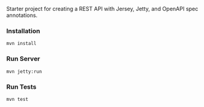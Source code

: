 Starter project for creating a REST API with Jersey, Jetty, and OpenAPI spec annotations.

### Installation
`mvn install`

### Run Server
`mvn jetty:run`

### Run Tests
`mvn test`
